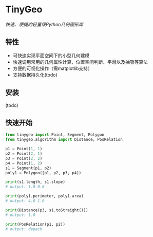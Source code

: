 # TinyGeo

*快速、便捷的轻量级Python几何图形库*

## 特性
- 可快速实现平面空间下的小型几何建模
- 快速调用常用的几何属性计算，位置空间判断、平滑以及抽吸等算法
- 方便的可视化操作（需matplotlib支持）
- 支持数据持久化(todo)

## 安装
(todo)

## 快速开始
``` python
from tinygeo import Point, Segment, Polygon
from tinygeo.algorithm import Distance, PosRelation

p1 = Point(1, 1)
p2 = Point(2, 1)
p3 = Point(2, 2)
p4 = Point(1, 2)
s1 = Segment(p1, p2)
poly1 = Polygon([p1, p2, p3, p4])

print(s1.length, s1.slope)
# output: 1.0 0.0

print(poly1.perimeter, poly1.area)
# output: 4.0 1.0

print(Distance(p3, s1.toStraight()))
# output: 1.0

print(PosRelation(p1, p2))
# output: depach

```